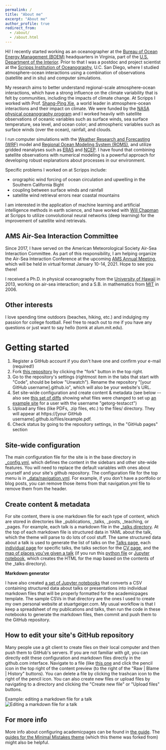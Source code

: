 ```yaml
---
permalink: /
title: "About me"
excerpt: "About me"
author_profile: true
redirect_from: 
  - /about/
  - /about.html
---
```


Hi! I recently started working as an oceanographer at the [Bureau of Ocean Energy Management (BOEM)](https://www.boem.gov) headquarters in Virginia, part of the [U.S. Department of the Interior](https://www.doi.gov). Prior to that I was a postdoc and project scientist at the [Scripps Institution of Oceanography](https://scripps.ucsd.edu), U.C. San Diego, where I studied atmosphere-ocean interactions using a combination of observations (satellite and in situ) and computer simulations. 

My research aims to better understand regional-scale atmosphere-ocean interactions, which have a strong influence on the climate variability that is felt by communities, including the impacts of climate change. At Scripps I worked with Prof. [Shang-Ping Xie](https://sxie.scrippsprofiles.ucsd.edu/), a world leader in atmosphere-ocean interactions and their impact on climate. We were funded by the [NASA physical oceanography program](https://science.nasa.gov/earth-science/oceanography/physical-ocean) and I worked heavily with satellite observations of oceanic variables such as surface winds, sea surface temperature, sea level, and ocean color; and atmospheric variables such as surface winds (over the ocean), rainfall, and clouds.

I run computer simulations with the [Weather Research and Forecasting (WRF)](https://github.com/wrf-model) model and [Regional Ocean Modeling System (ROMS)](https://www.myroms.org/), and utilize gridded reanalyses such as [ERA5](https://www.ecmwf.int/en/forecasts/datasets/reanalysis-datasets/era5) and [NCEP](https://climatedataguide.ucar.edu/climate-data/ncep-reanalysis-r2). I have found that combining satellite observations with numerical modeling is a powerful approach for developing robust explanations about processes in our environment. 

Specific problems I worked on at Scripps include:
* orographic wind forcing of ocean circulation and upwelling in the Southern California Bight
* coupling between surface winds and rainfall
* satellite wind retrieval errors near coastal mountains

I am interested in the application of machine learning and artificial intelligence methods in earth science, and have worked with [Will Chapman](https://scholar.google.com/citations?user=C1ox2CEAAAAJ) at Scripps to utilize convolutional neural networks (deep learning) for the improvement of satellite wind retrievals.


AMS Air-Sea Interaction Committee
------
Since 2017, I have served on the American Meteorological Society Air-Sea Interaction Committee. As part of this responsibility, I am helping organize the Air-Sea Interaction Conference at the upcoming [AMS Annual Meeting](https://annual.ametsoc.org/index.cfm/2021/), which will be held in virtual format January 10-14, 2021. Hope to see you there!

I received a Ph.D. in physical oceanography from the [University of Hawaii](http://www.soest.hawaii.edu/oceanography/index.html) in 2013, working on air-sea interaction; and a S.B. in mathematics from [MIT](http://web.mit.edu/) in 2006. 


Other interests
------
I love spending time outdoors (beaches, hiking, etc.) and indulging my passion for college football. Feel free to reach out to me if you have any questions or just want to say hello (tomk at alum.mit.edu).




Getting started
======
1. Register a GitHub account if you don't have one and confirm your e-mail (required!)
1. Fork [this repository](https://github.com/academicpages/academicpages.github.io) by clicking the "fork" button in the top right. 
1. Go to the repository's settings (rightmost item in the tabs that start with "Code", should be below "Unwatch"). Rename the repository "[your GitHub username].github.io", which will also be your website's URL.
1. Set site-wide configuration and create content & metadata (see below -- also see [this set of diffs](http://archive.is/3TPas) showing what files were changed to set up [an example site](https://getorg-testacct.github.io) for a user with the username "getorg-testacct")
1. Upload any files (like PDFs, .zip files, etc.) to the files/ directory. They will appear at https://[your GitHub username].github.io/files/example.pdf.  
1. Check status by going to the repository settings, in the "GitHub pages" section

Site-wide configuration
------
The main configuration file for the site is in the base directory in [_config.yml](https://github.com/academicpages/academicpages.github.io/blob/master/_config.yml), which defines the content in the sidebars and other site-wide features. You will need to replace the default variables with ones about yourself and your site's github repository. The configuration file for the top menu is in [_data/navigation.yml](https://github.com/academicpages/academicpages.github.io/blob/master/_data/navigation.yml). For example, if you don't have a portfolio or blog posts, you can remove those items from that navigation.yml file to remove them from the header. 

Create content & metadata
------
For site content, there is one markdown file for each type of content, which are stored in directories like _publications, _talks, _posts, _teaching, or _pages. For example, each talk is a markdown file in the [_talks directory](https://github.com/academicpages/academicpages.github.io/tree/master/_talks). At the top of each markdown file is structured data in YAML about the talk, which the theme will parse to do lots of cool stuff. The same structured data about a talk is used to generate the list of talks on the [Talks page](https://academicpages.github.io/talks), each [individual page](https://academicpages.github.io/talks/2012-03-01-talk-1) for specific talks, the talks section for the [CV page](https://academicpages.github.io/cv), and the [map of places you've given a talk](https://academicpages.github.io/talkmap.html) (if you run this [python file](https://github.com/academicpages/academicpages.github.io/blob/master/talkmap.py) or [Jupyter notebook](https://github.com/academicpages/academicpages.github.io/blob/master/talkmap.ipynb), which creates the HTML for the map based on the contents of the _talks directory).

**Markdown generator**

I have also created [a set of Jupyter notebooks](https://github.com/academicpages/academicpages.github.io/tree/master/markdown_generator
) that converts a CSV containing structured data about talks or presentations into individual markdown files that will be properly formatted for the academicpages template. The sample CSVs in that directory are the ones I used to create my own personal website at stuartgeiger.com. My usual workflow is that I keep a spreadsheet of my publications and talks, then run the code in these notebooks to generate the markdown files, then commit and push them to the GitHub repository.

How to edit your site's GitHub repository
------
Many people use a git client to create files on their local computer and then push them to GitHub's servers. If you are not familiar with git, you can directly edit these configuration and markdown files directly in the github.com interface. Navigate to a file (like [this one](https://github.com/academicpages/academicpages.github.io/blob/master/_talks/2012-03-01-talk-1.md) and click the pencil icon in the top right of the content preview (to the right of the "Raw | Blame | History" buttons). You can delete a file by clicking the trashcan icon to the right of the pencil icon. You can also create new files or upload files by navigating to a directory and clicking the "Create new file" or "Upload files" buttons. 

Example: editing a markdown file for a talk
![Editing a markdown file for a talk](/images/editing-talk.png)

For more info
------
More info about configuring academicpages can be found in [the guide](https://academicpages.github.io/markdown/). The [guides for the Minimal Mistakes theme](https://mmistakes.github.io/minimal-mistakes/docs/configuration/) (which this theme was forked from) might also be helpful.
